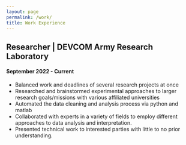 ```yaml
---
layout: page
permalink: /work/
title: Work Experience
---
```


## Researcher | DEVCOM Army Research Laboratory
#### September 2022 - Current
- Balanced work and deadlines of several research projects at once
- Researched and brainstormed experimental approaches to larger research goals/missions with various affiliated universities
- Automated the data cleaning and analysis process via python and matlab
- Collaborated with experts in a variety of  fields to employ different approaches to data analysis and interpretation.
- Presented technical work to interested parties with little to no prior understanding.
